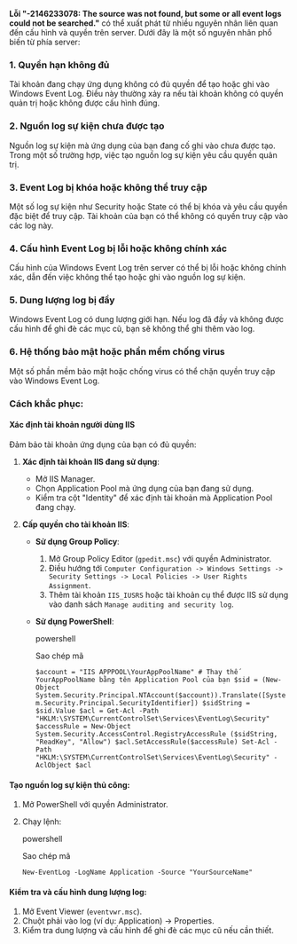 

**Lỗi "-2146233078: The source was not found, but some or all event logs could not be searched."** có thể xuất phát từ nhiều nguyên nhân liên quan đến cấu hình và quyền trên server. Dưới đây là một số nguyên nhân phổ biến từ phía server:

### 1. Quyền hạn không đủ

Tài khoản đang chạy ứng dụng không có đủ quyền để tạo hoặc ghi vào Windows Event Log. Điều này thường xảy ra nếu tài khoản không có quyền quản trị hoặc không được cấu hình đúng.

### 2. Nguồn log sự kiện chưa được tạo

Nguồn log sự kiện mà ứng dụng của bạn đang cố ghi vào chưa được tạo. Trong một số trường hợp, việc tạo nguồn log sự kiện yêu cầu quyền quản trị.

### 3. Event Log bị khóa hoặc không thể truy cập

Một số log sự kiện như Security hoặc State có thể bị khóa và yêu cầu quyền đặc biệt để truy cập. Tài khoản của bạn có thể không có quyền truy cập vào các log này.

### 4. Cấu hình Event Log bị lỗi hoặc không chính xác

Cấu hình của Windows Event Log trên server có thể bị lỗi hoặc không chính xác, dẫn đến việc không thể tạo hoặc ghi vào nguồn log sự kiện.

### 5. Dung lượng log bị đầy

Windows Event Log có dung lượng giới hạn. Nếu log đã đầy và không được cấu hình để ghi đè các mục cũ, bạn sẽ không thể ghi thêm vào log.

### 6. Hệ thống bảo mật hoặc phần mềm chống virus

Một số phần mềm bảo mật hoặc chống virus có thể chặn quyền truy cập vào Windows Event Log.


### Cách khắc phục:

#### Xác định tài khoản người dùng IIS

Đảm bảo tài khoản ứng dụng của bạn có đủ quyền:

1. **Xác định tài khoản IIS đang sử dụng**:
    
    - Mở IIS Manager.
    - Chọn Application Pool mà ứng dụng của bạn đang sử dụng.
    - Kiểm tra cột "Identity" để xác định tài khoản mà Application Pool đang chạy.
2. **Cấp quyền cho tài khoản IIS**:
    
    - **Sử dụng Group Policy**:
        1. Mở Group Policy Editor (`gpedit.msc`) với quyền Administrator.
        2. Điều hướng tới `Computer Configuration -> Windows Settings -> Security Settings -> Local Policies -> User Rights Assignment`.
        3. Thêm tài khoản `IIS_IUSRS` hoặc tài khoản cụ thể được IIS sử dụng vào danh sách `Manage auditing and security log`.
    - **Sử dụng PowerShell**:
        
        powershell
        
        Sao chép mã
        
        `$account = "IIS APPPOOL\YourAppPoolName" # Thay thế YourAppPoolName bằng tên Application Pool của bạn $sid = (New-Object System.Security.Principal.NTAccount($account)).Translate([System.Security.Principal.SecurityIdentifier]) $sidString = $sid.Value $acl = Get-Acl -Path "HKLM:\SYSTEM\CurrentControlSet\Services\EventLog\Security" $accessRule = New-Object System.Security.AccessControl.RegistryAccessRule ($sidString, "ReadKey", "Allow") $acl.SetAccessRule($accessRule) Set-Acl -Path "HKLM:\SYSTEM\CurrentControlSet\Services\EventLog\Security" -AclObject $acl`
        

#### Tạo nguồn log sự kiện thủ công:

1. Mở PowerShell với quyền Administrator.
2. Chạy lệnh:
    
    powershell
    
    Sao chép mã
    
    `New-EventLog -LogName Application -Source "YourSourceName"`
    

#### Kiểm tra và cấu hình dung lượng log:

1. Mở Event Viewer (`eventvwr.msc`).
2. Chuột phải vào log (ví dụ: Application) -> Properties.
3. Kiểm tra dung lượng và cấu hình để ghi đè các mục cũ nếu cần thiết.